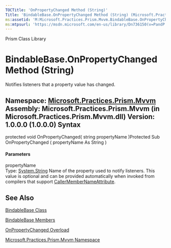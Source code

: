 ```yaml
---
TOCTitle: 'OnPropertyChanged Method (String)'
Title: 'BindableBase.OnPropertyChanged Method (String) (Microsoft.Practices.Prism.Mvvm)'
ms:assetid: 'M:Microsoft.Practices.Prism.Mvvm.BindableBase.OnPropertyChanged(System.String)'
ms:mtpsurl: 'https://msdn.microsoft.com/en-us/library/Dn736150(v=PandP.50)'
---
```


Prism Class Library

BindableBase.OnPropertyChanged Method (String)
==================================================

Notifies listeners that a property value has changed.

**Namespace:** [Microsoft.Practices.Prism.Mvvm](https://msdn.microsoft.com/n:microsoft.practices.prism.mvvm)
**Assembly:** Microsoft.Practices.Prism.Mvvm (in Microsoft.Practices.Prism.Mvvm.dll) Version: 1.0.0.0 (1.0.0.0)
Syntax
------

<span id="syntaxToggle"></span>protected void OnPropertyChanged( string propertyName )Protected Sub OnPropertyChanged ( propertyName As String )
#### Parameters

propertyName  
Type: [System.String](http://msdn2.microsoft.com/en-us/library/s1wwdcbf)
Name of the property used to notify listeners. This value is optional and can be provided automatically when invoked from compilers that support [CallerMemberNameAttribute](http://msdn2.microsoft.com/en-us/library/hh551816).

See Also
--------


[BindableBase Class](https://msdn.microsoft.com/t:microsoft.practices.prism.mvvm.bindablebase)

[BindableBase Members](https://msdn.microsoft.com/allmembers.t:microsoft.practices.prism.mvvm.bindablebase)

[OnPropertyChanged Overload](https://msdn.microsoft.com/overload:microsoft.practices.prism.mvvm.bindablebase.onpropertychanged)

[Microsoft.Practices.Prism.Mvvm Namespace](https://msdn.microsoft.com/n:microsoft.practices.prism.mvvm)
